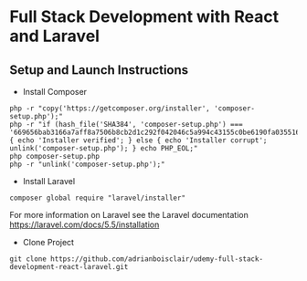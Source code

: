 # Full Stack Development with React and Laravel
## Setup and Launch Instructions

* Install Composer

```
php -r "copy('https://getcomposer.org/installer', 'composer-setup.php');"
php -r "if (hash_file('SHA384', 'composer-setup.php') === '669656bab3166a7aff8a7506b8cb2d1c292f042046c5a994c43155c0be6190fa0355160742ab2e1c88d40d5be660b410') { echo 'Installer verified'; } else { echo 'Installer corrupt'; unlink('composer-setup.php'); } echo PHP_EOL;"
php composer-setup.php
php -r "unlink('composer-setup.php');"
```

* Install Laravel
```
composer global require "laravel/installer"
```

For more information on Laravel see the Laravel documentation https://laravel.com/docs/5.5/installation

* Clone Project
```
git clone https://github.com/adrianboisclair/udemy-full-stack-development-react-laravel.git
```

 